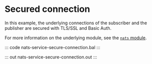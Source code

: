 # Secured connection

In this example, the underlying connections of the subscriber and the publisher are secured with TLS/SSL and Basic Auth.

For more information on the underlying module, see the [`nats` module](https://lib.ballerina.io/ballerinax/nats/latest).

::: code nats-service-secure-connection.bal :::

::: out nats-service-secure-connection.out :::
